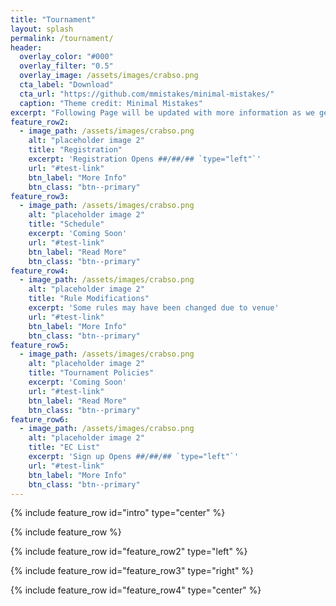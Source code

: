 ```yaml
---
title: "Tournament"
layout: splash
permalink: /tournament/
header:
  overlay_color: "#000"
  overlay_filter: "0.5"
  overlay_image: /assets/images/crabso.png
  cta_label: "Download"
  cta_url: "https://github.com/mmistakes/minimal-mistakes/"
  caption: "Theme credit: Minimal Mistakes"
excerpt: "Following Page will be updated with more information as we get closer to the tournament."
feature_row2:
  - image_path: /assets/images/crabso.png
    alt: "placeholder image 2"
    title: "Registration"
    excerpt: 'Registration Opens ##/##/## `type="left"`'
    url: "#test-link"
    btn_label: "More Info"
    btn_class: "btn--primary"
feature_row3:
  - image_path: /assets/images/crabso.png
    alt: "placeholder image 2"
    title: "Schedule"
    excerpt: 'Coming Soon'
    url: "#test-link"
    btn_label: "Read More"
    btn_class: "btn--primary"
feature_row4:
  - image_path: /assets/images/crabso.png
    alt: "placeholder image 2"
    title: "Rule Modifications"
    excerpt: 'Some rules may have been changed due to venue'
    url: "#test-link"
    btn_label: "More Info"
    btn_class: "btn--primary"
feature_row5:
  - image_path: /assets/images/crabso.png
    alt: "placeholder image 2"
    title: "Tournament Policies"
    excerpt: 'Coming Soon'
    url: "#test-link"
    btn_label: "Read More"
    btn_class: "btn--primary"
feature_row6:
  - image_path: /assets/images/crabso.png
    alt: "placeholder image 2"
    title: "EC List"
    excerpt: 'Sign up Opens ##/##/## `type="left"`'
    url: "#test-link"
    btn_label: "More Info"
    btn_class: "btn--primary"
---
```



{% include feature_row id="intro" type="center" %}

{% include feature_row %}

{% include feature_row id="feature_row2" type="left" %}

{% include feature_row id="feature_row3" type="right" %}

{% include feature_row id="feature_row4" type="center" %}